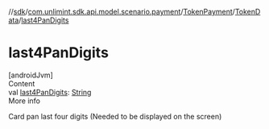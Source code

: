 //[sdk](../../../../index.md)/[com.unlimint.sdk.api.model.scenario.payment](../../index.md)/[TokenPayment](../index.md)/[TokenData](index.md)/[last4PanDigits](last4-pan-digits.md)



# last4PanDigits  
[androidJvm]  
Content  
val [last4PanDigits](last4-pan-digits.md): [String](https://kotlinlang.org/api/latest/jvm/stdlib/kotlin/-string/index.html)  
More info  


Card pan last four digits (Needed to be displayed on the screen)

  



